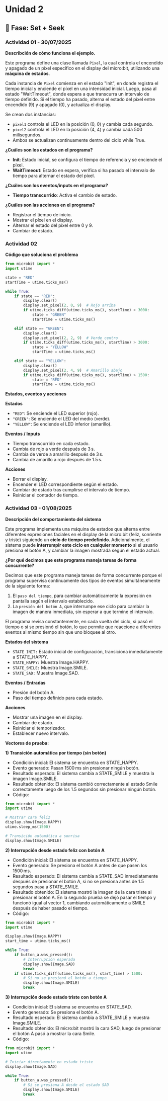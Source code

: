 # Unidad 2

## 🔎 Fase: Set + Seek

### Actividad 01 - 30/07/2025

**Describción de cómo funciona el ejemplo.**

Este programa define una clase llamada `Pixel`, la cual controla el encendido y apagado de un píxel específico en el display del micro:bit, utilizando una **máquina de estados**. 

Cada instancia de `Pixel` comienza en el estado "Init", en donde registra el tiempo inicial y enciende el píxel en una intensidad inicial. Luego, pasa al estado "WaitTimeout", donde espera a que transcurra un intervalo de tiempo definido. Si el tiempo ha pasado, alterna el estado del píxel entre encendido (9) y apagado (0), y actualiza el display.

Se crean dos instancias:  
- `pixel1` controla el LED en la posición (0, 0) y cambia cada segundo.  
- `pixel2` controla el LED en la posición (4, 4) y cambia cada 500 milisegundos.  
- Ambos se actualizan continuamente dentro del ciclo while True.

**¿Cuáles son los estados en el programa?**

- **Init**: Estado inicial, se configura el tiempo de referencia y se enciende el píxel.
- **WaitTimeout**: Estado en espera, verifica si ha pasado el intervalo de tiempo para alternar el estado del píxel.
  
**¿Cuáles son los eventos/inputs en el programa?**

- **Tiempo transcurrido**: Activa el cambio de estado.

**¿Cuáles son las acciones en el programa?**

- Registrar el tiempo de inicio.
- Mostrar el píxel en el display. 
- Alternar el estado del píxel entre 0 y 9.
- Cambiar de estado.

### Actividad 02 

**Código que soluciona el problema**

```python
from microbit import *
import utime

state = "RED"
startTime = utime.ticks_ms()

while True:
    if state == "RED":
        display.clear()
        display.set_pixel(2, 0, 9)  # Rojo arriba
        if utime.ticks_diff(utime.ticks_ms(), startTime) > 3000:
            state = "GREEN"
            startTime = utime.ticks_ms()

    elif state == "GREEN":
        display.clear()
        display.set_pixel(2, 2, 9)  # Verde centro
        if utime.ticks_diff(utime.ticks_ms(), startTime) > 3000:
            state = "YELLOW"
            startTime = utime.ticks_ms()

    elif state == "YELLOW":
        display.clear()
        display.set_pixel(2, 4, 9)  # Amarillo abajo
        if utime.ticks_diff(utime.ticks_ms(), startTime) > 1500:
            state = "RED"
            startTime = utime.ticks_ms()
```

**Estados, eventos y acciones**

**Estados**
- `"RED"`: Se enciende el LED superior (rojo).
- `"GREEN"`: Se enciende el LED del medio (verde).
- `"YELLOW"`: Se enciende el LED inferior (amarillo).

**Eventos / Inputs**
- Tiempo transcurrido en cada estado.
- Cambia de rojo a verde después de 3 s.
- Cambia de verde a amarillo después de 3 s.
- Cambia de amarillo a rojo después de 1.5 s.

**Acciones**
- Borrar el display.
- Encender el LED correspondiente según el estado.
- Cambiar de estado tras cumplirse el intervalo de tiempo.
- Reiniciar el contador de tiempo.
 
### Actividad 03 - 01/08/2025

**Descripción del comportamiento del sistema**

Este programa implementa una máquina de estados que alterna entre diferentes expresiones faciales en el display de la micro:bit (feliz, sonriente y triste) siguiendo un **ciclo de tiempo predefinido**. Adicionalmente, el sistema puede **interrumpir este ciclo en cualquier momento** si el usuario presiona el botón A, y cambiar la imagen mostrada según el estado actual.

**¿Por qué decimos que este programa maneja tareas de forma concurrente?**

Decimos que este programa maneja tareas de forma concurrente porque el programa supervisa continuamente dos tipos de eventos simultáneamente de la siguiente forma:

1. El `paso del tiempo`, para cambiar automáticamente la expresión en pantalla según el intervalo establecido.
2. La `presión del botón A`, que interrumpe ese ciclo para cambiar la imagen de manera inmediata, sin esperar a que termine el intervalo.

El programa revisa constantemente, en cada vuelta del ciclo, si pasó el tiempo o si se presionó el botón, lo que permite que reaccione a diferentes eventos al mismo tiempo sin que uno bloquee al otro.

**Estados del sistema**

- `STATE_INIT:` Estado inicial de configuración, transiciona inmediatamente a STATE_HAPPY.
- `STATE_HAPPY:` Muestra Image.HAPPY.
- `STATE_SMILE:` Muestra Image.SMILE.
- `STATE_SAD:` Muestra Image.SAD.
  
**Eventos / Entradas**

- Presión del botón A.
- Paso del tiempo definido para cada estado.

**Acciones**

- Mostrar una imagen en el display.
- Cambiar de estado.
- Reiniciar el temporizador.
- Establecer nuevo intervalo.

**Vectores de prueba:**

**1) Transición automática por tiempo (sin botón)**

- Condición inicial: El sistema se encuentra en STATE_HAPPY.
- Evento generado: Pasan 1500 ms sin presionar ningún botón.
- Resultado esperado: El sistema cambia a STATE_SMILE y muestra la imagen Image.SMILE.
- Resultado obtenido: El sistema cambió correctamente al estado Smile correctamente luego de los 1.5 segundos sin presionar ningún botón.
- Código:
```python
from microbit import *
import utime

# Mostrar cara feliz
display.show(Image.HAPPY)
utime.sleep_ms(1500)

# Transición automática a sonrisa
display.show(Image.SMILE)
```
**2) Interrupción desde estado feliz con botón A**

- Condición inicial: El sistema se encuentra en STATE_HAPPY.
- Evento generado: Se presiona el botón A antes de que pasen los 1500 ms.
- Resultado esperado: El sistema cambia a STATE_SAD inmediatamente después de presionar el botón A, si no se presiona antes de 1.5 segundos pasa a STATE_SMILE.
- Resultado obtenido: El sistema mostró la imagen de la cara triste al presionar el botón A. En la segundo prueba se dejó pasar el tiempo y funcionó igual al vector 1, cambiando automáticamente a SMILE después de haber pasado el tiempo.
- Código:
```python
from microbit import *
import utime

display.show(Image.HAPPY)
start_time = utime.ticks_ms()

while True:
    if button_a.was_pressed():
        # Interrupción esperada
        display.show(Image.SAD)
        break
    if utime.ticks_diff(utime.ticks_ms(), start_time) > 1500:
        # Si no se presionó el botón a tiempo
        display.show(Image.SMILE)
        break
```

**3) Interrupción desde estado triste con botón A**

- Condición inicial: El sistema se encuentra en STATE_SAD.
- Evento generado: Se presiona el botón A.
- Resultado esperado: El sistema cambia a STATE_SMILE y muestra Image.SMILE.
- Resultado obtenido: El micro:bit mostró la cara SAD, luego de presionar el botón A pasó a mostrar la cara Smile.
- Código:
```python
from microbit import *
import utime

# Iniciar directamente en estado triste
display.show(Image.SAD)

while True:
    if button_a.was_pressed():
        # Si se presiona A desde el estado SAD
        display.show(Image.SMILE)
        break
```











